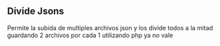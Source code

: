 ## Divide Jsons
Permite la subida de multiples archivos json y los divide todos a la mitad guardando 2 archivos por cada 1 utilizando php
ya no vale
